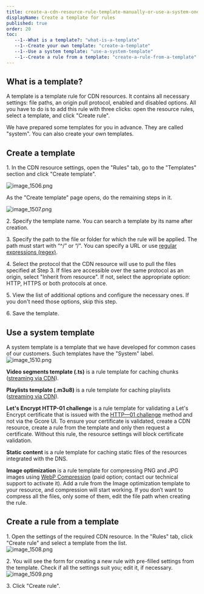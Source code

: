 ```yaml
---
title: create-a-cdn-resource-rule-template-manually-or-use-a-system-one
displayName: Create a template for rules
published: true
order: 20
toc:
   --1--What is a template?: "what-is-a-template"
   --1--Create your own template: "create-a-template"
   --1--Use a system template: "use-a-system-template"
   --1--Create a rule from a template: "create-a-rule-from-a-template"
---
```

  
  
  

What is a template?
-------------------

A template is a template rule for CDN resources. It contains all necessary settings: file paths, an origin pull protocol, enabled and disabled options. All you have to do is to add this rule with three clicks: open the resource rules, select a template, and click "Create rule".

We have prepared some templates for you in advance. They are called "system". You can also create your own templates.

Create a template
-----------------

1\. In the CDN resource settings, open the "Rules" tab, go to the "Templates" section and click "Create template".  
  
<img src="https://support.gcore.com/hc/article_attachments/6215968275089/image_1506.png" alt="image_1506.png">

As the "Create template" page opens, do the remaining steps in it.

<img src="https://support.gcore.com/hc/article_attachments/6216034076049/image_1507.png" alt="image_1507.png">

2\. Specify the template name. You can search a template by its name after creation.

3\. Specify the path to the file or folder for which the rule will be applied. The path must start with “^/” or “/". You can specify a URL or use [regular expressions (regex)](https://en.wikipedia.org/wiki/Regular_expression).

4\. Select the protocol that the CDN resource will use to pull the files specified at Step 3. If files are accessible over the same protocol as an origin, select "Inherit from resource". If not, select the appropriate option: HTTP, HTTPS or both protocols at once.

5\. View the list of additional options and configure the necessary ones. If you don't need those options, skip this step.

6\. Save the template.

Use a system template
---------------------

A system template is a template that we have developed for common cases of our customers. Such templates have the "System" label.  
<img src="https://support.gcore.com/hc/article_attachments/6216080239761/image_1510.png" alt="image_1510.png">

**Video segments template (.ts)** is a rule template for caching chunks ([streaming via CDN](https://www.gcore.com/support/articles/115002080125/)).

**Playlists template (.m3u8)** is a rule template for caching playlists ([streaming via CDN](https://www.gcore.com/support/articles/115002080125/)).

**Let's Encrypt HTTP-01 challenge** is a rule template for validating a Let's Encrypt certificate that is issued with the [HTTP—01 challenge](https://letsencrypt.org/docs/challenge-types/) method and not via the Gcore UI. To ensure your certificate is validated, create a CDN resource, create a rule from the template and only then request a certificate. Without this rule, the resource settings will block certificate validation.

**Static** **content** is a rule template for caching static files of the resources integrated with the DNS.

**Image optimization** is a rule template for compressing PNG and JPG images using [WebP Compression](https://www.gcore.com/support/articles/4417800051729/) (paid option; contact our technical support to activate it). Add a rule from the Image optimization template to your resource, and compression will start working. If you don’t want to compress all the files, only some of them, edit the file path when creating the rule.

Create a rule from a template 
------------------------------

1\. Open the settings of the required CDN resource. In the "Rules" tab, click "Create rule" and select a template from the list.  
<img src="https://support.gcore.com/hc/article_attachments/6216188958225/image_1508.png" alt="image_1508.png">

2\. You will see the form for creating a new rule with pre-filled settings from the template. Check if all the settings suit you; edit it, if necessary.  
<img src="https://support.gcore.com/hc/article_attachments/6216227560977/image_1509.png" alt="image_1509.png">

3\. Click "Create rule".